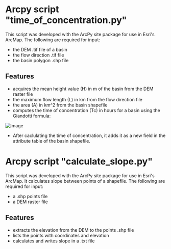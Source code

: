 # Arcpy script "time_of_concentration.py"
This script was developed with the ArcPy site package for use in Esri's ArcMap.
The following are required for input:
- the DEM .tif file of a basin
- the flow direction .tif file
- the basin polygon .shp file

## Features
- acquires the mean height value (H) in m of the basin from the DEM raster file
- the maximum flow length (L) in km from the flow direction file
- the area (A) in km^2 from the basin shapefile
- computes the time of concentration (Tc) in hours for a basin using the Giandotti formula:


![image](https://github.com/user-attachments/assets/5ba8a369-fd52-4522-9cef-49e4067eb8c2)

- After caclulating the time of concentration, it adds it as a new field in the attribute table of the basin shapefile.

# Arcpy script "calculate_slope.py"
This script was developed with the ArcPy site package for use in Esri's ArcMap. It calculates slope between points of a shapefile.
The following are required for input:
- a .shp points file
- a DEM raster file

## Features
- extracts the elevation from the DEM to the points .shp file
- lists the points with coordinates and elevation
- calculates and writes slope in a .txt file
